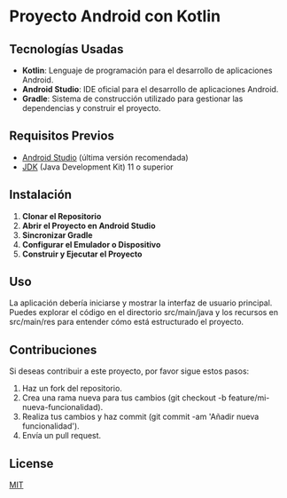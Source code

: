 # Proyecto Android con Kotlin

## Tecnologías Usadas

- **Kotlin**: Lenguaje de programación para el desarrollo de aplicaciones Android.
- **Android Studio**: IDE oficial para el desarrollo de aplicaciones Android.
- **Gradle**: Sistema de construcción utilizado para gestionar las dependencias y construir el proyecto.

## Requisitos Previos

- [Android Studio](https://developer.android.com/studio) (última versión recomendada)
- [JDK](https://www.oracle.com/java/technologies/javase-jdk11-downloads.html) (Java Development Kit) 11 o superior

## Instalación
1. **Clonar el Repositorio**
2. **Abrir el Proyecto en Android Studio**
3. **Sincronizar Gradle**
4. **Configurar el Emulador o Dispositivo**
5. **Construir y Ejecutar el Proyecto**

## Uso
La aplicación debería iniciarse y mostrar la interfaz de usuario principal. Puedes explorar el código en el directorio src/main/java y los recursos en src/main/res para entender cómo está estructurado el proyecto.

## Contribuciones

Si deseas contribuir a este proyecto, por favor sigue estos pasos:

1. Haz un fork del repositorio.
2. Crea una rama nueva para tus cambios (git checkout -b feature/mi-nueva-funcionalidad).
3. Realiza tus cambios y haz commit (git commit -am 'Añadir nueva funcionalidad').
4. Envía un pull request.



## License

[MIT](https://choosealicense.com/licenses/mit/)
